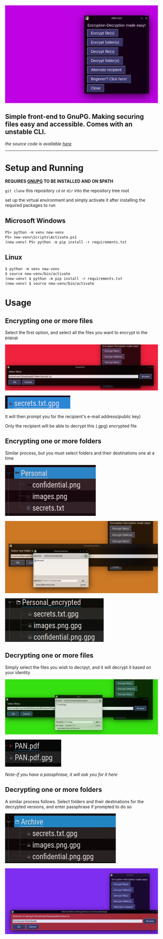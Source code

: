 ![](src/header.png)

## Simple front-end to GnuPG. Making securing files easy and accessible. Comes with an unstable CLI.

_the source code is available [here](https://github.com/elvindsouza/GPG-GUI)_

---

# Setup and Running

**REQUIRES [GNUPG](https://gnupg.org/) TO BE INSTALLED AND ON $PATH**

`git clone` this repository
`cd` or `dir` into the repository tree root

set up the virtual environment and simply activate it after installing the required packages to run

## Microsoft Windows

```
PS> python -m venv new-venv
PS> new-venv\Scripts\Activate.ps1
(new-venv) PS> python -m pip install -r requirements.txt

```

## Linux

```
$ python -m venv new-venv
$ source new-venv/bin/activate
(new-venv) $ python -m pip install -r requirements.txt
(new-venv) $ source new-venv/bin/activate
```

# Usage

## Encrypting one or more files

Select the first option, and select all the files you want to encrypt in the popup

![](src/encrypt_files.png)

![](src/encrypted_files.png)

It will then prompt you for the recipient's e-mail address(public key)

Only the recipient will be able to decrypt this (.gpg) encrypted file

## Encrypting one or more folders

Similar process, but you must select folders and their destinations one at a time

![](src/unencrypted_folder.png)

![](src/encrypt_folder.png)

![](src/encrypted_folder.png)

## Decrypting one or more files

Simply select the files you wish to decrpyt, and it will decrypt it based on your identity

![](src/decrypting_files.png)

![](src/decrypted_files.png)

_Note-if you have a passphrase, it will ask you for it here_

## Decrypting one or more folders

A similar process follows. Select folders and their destinations for the decrypted versions, and enter passphrase if prompted to do so

![](src/folder_before_decrypt.png)

![](src/folder_decrypt.png)
